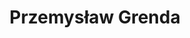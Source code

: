 ---
layout: page
title: Przemysław Grenda
description: Quantitative prediction of reaction mechanisms<br>Ph.D. student
img: 
importance: 5
category: current
redirect: https://hruska-lab.github.io/team/
---